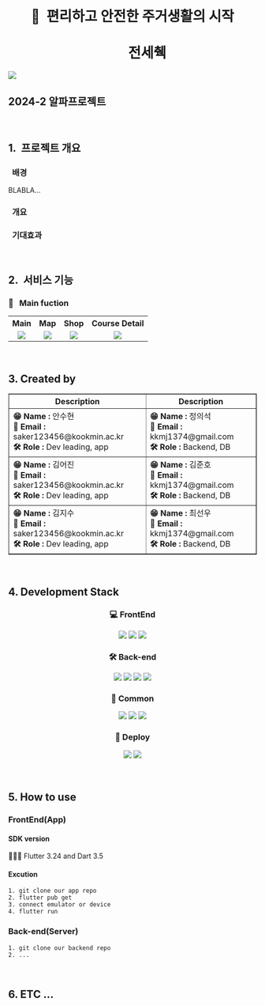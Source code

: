 <div align="center">
<br>
<br>

# 📄&nbsp;&nbsp;편리하고 안전한 주거생활의 시작<br>&nbsp;&nbsp;&nbsp;&nbsp;&nbsp;&nbsp;&nbsp;&nbsp; <br>&nbsp;&nbsp;&nbsp;&nbsp;&nbsp;&nbsp;&nbsp;&nbsp; 전세췍 













</div>

 <td style="text-align:center;"><img src="https://github-production-user-asset-6210df.s3.amazonaws.com/106470291/373030597-d2e58b05-94a3-4927-a3eb-da4569d694d8.png?X-Amz-Algorithm=AWS4-HMAC-SHA256&X-Amz-Credential=AKIAVCODYLSA53PQK4ZA%2F20241002%2Fus-east-1%2Fs3%2Faws4_request&X-Amz-Date=20241002T205134Z&X-Amz-Expires=300&X-Amz-Signature=92e533531d1ec232f0d6ffc5819d1646035957966d6852862cc9fce4c06f69ee&X-Amz-SignedHeaders=host"></td>



## 2024-2 알파프로젝트 

<br>

## 1.&nbsp;&nbsp;프로젝트 개요

### &nbsp;&nbsp;배경
 

BLABLA...

### &nbsp;&nbsp;개요 




### &nbsp;&nbsp;기대효과



<br>

## 2.&nbsp;&nbsp;서비스 기능

### 📌&nbsp;&nbsp; Main fuction

<table>
  <tr>
    <th style="text-align:center;">Main</th>
    <th style="text-align:center;">Map</th>
    <th style="text-align:center;">Shop</th>
    <th style="text-align:center;">Course Detail</th>
  </tr>
  <tr>
    <td style="text-align:center;"><img src="https://github-production-user-asset-6210df.s3.amazonaws.com/106470291/373030418-c004bc36-90b8-4a69-9e40-aa9093091553.png?X-Amz-Algorithm=AWS4-HMAC-SHA256&X-Amz-Credential=AKIAVCODYLSA53PQK4ZA%2F20241002%2Fus-east-1%2Fs3%2Faws4_request&X-Amz-Date=20241002T205055Z&X-Amz-Expires=300&X-Amz-Signature=d3e71aa3817bdbba3347a974e64b0f9bb8307e90a397e11a9c5456e0a37d349c&X-Amz-SignedHeaders=host"></td>
    <td style="text-align:center;"><img src="https://github-production-user-asset-6210df.s3.amazonaws.com/106470291/373028270-88d7af56-c587-4fb2-8128-b363e991e618.png?X-Amz-Algorithm=AWS4-HMAC-SHA256&X-Amz-Credential=AKIAVCODYLSA53PQK4ZA%2F20241002%2Fus-east-1%2Fs3%2Faws4_request&X-Amz-Date=20241002T204317Z&X-Amz-Expires=300&X-Amz-Signature=4bc2ea1e50c1427cf6f8dee203e0c8093c923b016363a96f7ac073ed377c37a1&X-Amz-SignedHeaders=host"></td>
    <td style="text-align:center;"><img src="https://github-production-user-asset-6210df.s3.amazonaws.com/106470291/373028561-0f32c2da-1a62-46bc-86ac-d16a1c55ebc4.png?X-Amz-Algorithm=AWS4-HMAC-SHA256&X-Amz-Credential=AKIAVCODYLSA53PQK4ZA%2F20241002%2Fus-east-1%2Fs3%2Faws4_request&X-Amz-Date=20241002T204407Z&X-Amz-Expires=300&X-Amz-Signature=5af7d4b34ee9cb4c2fe21d743b0eb5feca53819c7f4ddb60dd738aeb8de0b5ae&X-Amz-SignedHeaders=host"></td>
    <td style="text-align:center;"><img src="https://github-production-user-asset-6210df.s3.amazonaws.com/106470291/373028725-472727c8-03f1-400b-a60c-8d8bb38879db.png?X-Amz-Algorithm=AWS4-HMAC-SHA256&X-Amz-Credential=AKIAVCODYLSA53PQK4ZA%2F20241002%2Fus-east-1%2Fs3%2Faws4_request&X-Amz-Date=20241002T204452Z&X-Amz-Expires=300&X-Amz-Signature=23e352855cb0d045bce0ea76e05a6094a9ee7b146888cc750fc7a4f028f02d65&X-Amz-SignedHeaders=host"></td>
  </tr>


</table>







<br>





## 3. Created by

<table align="center" border="1" cellpadding="0" cellspacing="0">
  <tr>
    <th>Description</th>
    <th>Description</th>
  </tr>
  <tr>
    <td>
      <strong>😁 Name :</strong> 안수현<br>
      <strong>📧 Email :</strong> saker123456@kookmin.ac.kr<br>
      <strong>🛠 Role :</strong> Dev leading, app
    </td>
    <td>
      <strong>😁 Name :</strong> 정의석<br>
      <strong>📧 Email :</strong> kkmj1374@gmail.com<br>
      <strong>🛠 Role :</strong> Backend, DB
    </td>
  </tr>
    <tr>
    <td>
      <strong>😁 Name :</strong> 김어진<br>
      <strong>📧 Email :</strong> saker123456@kookmin.ac.kr<br>
      <strong>🛠 Role :</strong> Dev leading, app
    </td>
    <td>
      <strong>😁 Name :</strong> 김준호<br>
      <strong>📧 Email :</strong> kkmj1374@gmail.com<br>
      <strong>🛠 Role :</strong> Backend, DB
    </td>
  </tr>
    <tr>
    <td>
      <strong>😁 Name :</strong> 김지수<br>
      <strong>📧 Email :</strong> saker123456@kookmin.ac.kr<br>
      <strong>🛠 Role :</strong> Dev leading, app
    </td>
    <td>
      <strong>😁 Name :</strong> 최선우<br>
      <strong>📧 Email :</strong> kkmj1374@gmail.com<br>
      <strong>🛠 Role :</strong> Backend, DB
    </td>
  </tr>
</table>

<br>

## 4. Development Stack

<div align="center">

 ### 💻 FrontEnd
 <img src="https://img.shields.io/badge/flutter-02569B?style=for-the-badge&logo=flutter&logoColor=white">
 <img src="https://img.shields.io/badge/Dart-0175C2?style=for-the-badge&logo=Dart&logoColor=white">
 <img src="https://img.shields.io/badge/Android_Studio-3DDC84?style=for-the-badge&logo=android-studio&logoColor=white">

 
 ### 🛠️ Back-end
<img src="https://img.shields.io/badge/spring-6DB33F?style=for-the-badge&logo=spring&logoColor=white"> 
<img src="https://img.shields.io/badge/springboot-6DB33F?style=for-the-badge&logo=springboot&logoColor=white">
 <img src="https://img.shields.io/badge/Firebase-FFCA28?style=for-the-badge&logo=Firebase&logoColor=white">
 <img src = "https://img.shields.io/badge/PostgreSQL-336791?style=for-the-badge&logo=postgresql&logoColor=white">
 


 ### 🤝 Common
 <img src="https://img.shields.io/badge/Figma-F24E1E?style=for-the-badge&logo=Figma&logoColor=white">
 <img src="https://img.shields.io/badge/Notion-000000?style=for-the-badge&logo=Notion&logoColor=white">
 <img src="https://img.shields.io/badge/github-181717?style=for-the-badge&logo=github&logoColor=white">

 ### 🚀 Deploy

 <img src="https://img.shields.io/badge/Amazon%20AWS-232F3E?style=for-the-badge&logo=Amazon%20AWS&logoColor=white">
 <img src="https://img.shields.io/badge/Amazon%20EC2-FF9900?style=for-the-badge&logo=amazon-ec2&logoColor=white">


</div>



<br>



<br>

## 5. How to use


### FrontEnd(App)

#### SDK version
 🧑🏿‍💻 Flutter 3.24 and Dart 3.5 
#### Excution
```
1. git clone our app repo
2. flutter pub get 
3. connect emulator or device
4. flutter run
```

### Back-end(Server)
```
1. git clone our backend repo
2. ... 
```

<br>

## 6. ETC ... 




